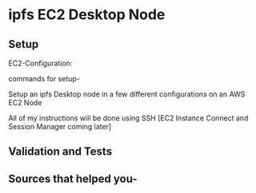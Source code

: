 # ipfs EC2 Desktop Node


## Setup

EC2-Configuration:

commands for setup-

Setup an ipfs Desktop node in a few different configurations on an AWS EC2 Node

All of my instructions will be done using SSH [EC2 Instance Connect and Session Manager coming later]

## Validation and Tests



## Sources that helped you- 
